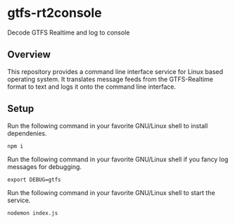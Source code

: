# gtfs-rt2console
Decode GTFS Realtime and log to console

## Overview
This repository provides a command line interface service for Linux based operating system. It translates message feeds from the GTFS-Realtime format to text and logs it onto the command line interface.

## Setup
Run the following command in your favorite GNU/Linux shell to install dependenies.
```
npm i
```
Run the following command in your favorite GNU/Linux shell if you fancy log messages for debugging.
```
export DEBUG=gtfs
```
Run the following command in your favorite GNU/Linux shell to start the service.
```
nodemon index.js

